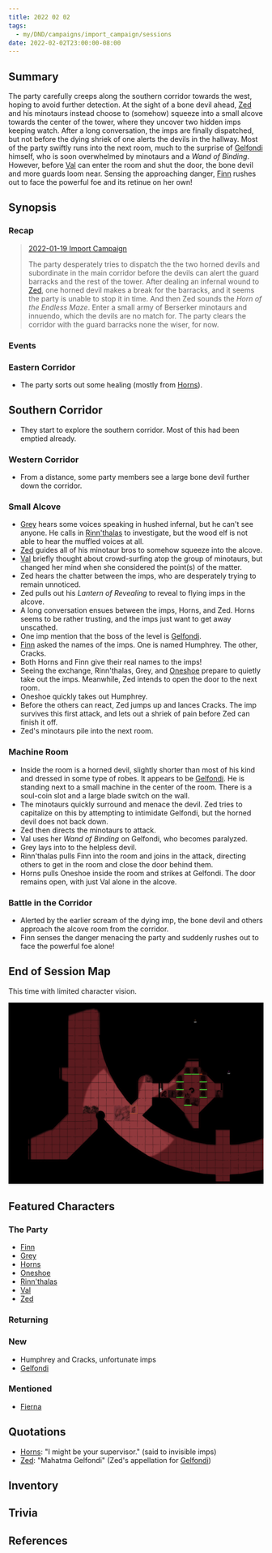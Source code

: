 ```yaml
---
title: 2022 02 02
tags:
  - my/DND/campaigns/import_campaign/sessions
date: 2022-02-02T23:00:00-08:00
---
```


## Summary

The party carefully creeps along the southern corridor towards the west, hoping to avoid further detection. At the sight of a bone devil ahead, [Zed](/dnd/characters/zed/) and his minotaurs instead choose to (somehow) squeeze into a small alcove towards the center of the tower, where they uncover two hidden imps keeping watch. After a long conversation, the imps are finally dispatched, but not before the dying shriek of one alerts the devils in the hallway. Most of the party swiftly runs into the next room, much to the surprise of [Gelfondi](/dnd/npcs/gelfondi/) himself, who is soon overwhelmed by minotaurs and a *Wand of Binding*. However, before [Val](/dnd/characters/val/) can enter the room and shut the door, the bone devil and more guards loom near. Sensing the approaching danger, [Finn](/dnd/characters/finn/) rushes out to face the powerful foe and its retinue on her own!

## Synopsis

### Recap

> [2022-01-19 Import Campaign](/dnd/2022-01-10/)
>
> The party desperately tries to dispatch the the two horned devils and subordinate in the main corridor before the devils can alert the guard barracks and the rest of the tower. After dealing an infernal wound to [Zed](/dnd/characters/zed/), one horned devil makes a break for the barracks, and it seems the party is unable to stop it in time. And then Zed sounds the *Horn of the Endless Maze*. Enter a small army of Berserker minotaurs and innuendo, which the devils are no match for. The party clears the corridor with the guard barracks none the wiser, for now.

### Events

### Eastern Corridor

- The party sorts out some healing (mostly from [Horns](/dnd/characters/horns/)).

## Southern Corridor

- They start to explore the southern corridor. Most of this had been emptied already.

### Western Corridor

- From a distance, some party members see a large bone devil further down the corridor.

### Small Alcove

- [Grey](/dnd/characters/haeltin-var-astora/) hears some voices speaking in hushed infernal, but he can't see anyone. He calls in [Rinn'thalas](/dnd/characters/rinnthalas-liadon/) to investigate, but the wood elf is not able to hear the muffled voices at all.
- [Zed](/dnd/characters/zed/) guides all of his minotaur bros to somehow squeeze into the alcove.
- [Val](/dnd/characters/val/) briefly thought about crowd-surfing atop the group of minotaurs, but changed her mind when she considered the point(s) of the matter.
- Zed hears the chatter between the imps, who are desperately trying to remain unnoticed.
- Zed pulls out his *Lantern of Revealing* to reveal to flying imps in the alcove.
- A long conversation ensues between the imps, Horns, and Zed. Horns seems to be rather trusting, and the imps just want to get away unscathed.
- One imp mention that the boss of the level is [Gelfondi](/dnd/npcs/gelfondi/).
- [Finn](/dnd/characters/finn/) asked the names of the imps. One is named Humphrey. The other, Cracks.
- Both Horns and Finn give their real names to the imps!
- Seeing the exchange, Rinn'thalas, Grey, and [Oneshoe](/dnd/characters/oneshoe/) prepare to quietly take out the imps. Meanwhile, Zed intends to open the door to the next room.
- Oneshoe quickly takes out Humphrey.
- Before the others can react, Zed jumps up and lances Cracks. The imp survives this first attack, and lets out a shriek of pain before Zed can finish it off.
- Zed's minotaurs pile into the next room.

### Machine Room

- Inside the room is a horned devil, slightly shorter than most of his kind and dressed in some type of robes. It appears to be [Gelfondi](/dnd/npcs/gelfondi/). He is standing next to a small machine in the center of the room. There is a soul-coin slot and a large blade switch on the wall.
- The minotaurs quickly surround and menace the devil. Zed tries to capitalize on this by attempting to intimidate Gelfondi, but the horned devil does not back down.
- Zed then directs the minotaurs to attack.
- Val uses her *Wand of Binding* on Gelfondi, who becomes paralyzed.
- Grey lays into to the helpless devil.
- Rinn'thalas pulls Finn into the room and joins in the attack, directing others to get in the room and close the door behind them.
- Horns pulls Oneshoe inside the room and strikes at Gelfondi. The door remains open, with just Val alone in the alcove.

### Battle in the Corridor

- Alerted by the earlier scream of the dying imp, the bone devil and others approach the alcove room from the corridor.
- Finn senses the danger menacing the party and suddenly rushes out to face the powerful foe alone!

## End of Session Map

This time with limited character vision.

![Screen Shot 2022-02-02 at 10.23.39 PM.png](/images/dnd/screen-shot-2022-02-02-at-10-23-39-pm.png)

## Featured Characters

### The Party

- [Finn](/dnd/characters/finn/)
- [Grey](/dnd/characters/haeltin-var-astora/)
- [Horns](/dnd/characters/horns/)
- [Oneshoe](/dnd/characters/oneshoe/)
- [Rinn'thalas](/dnd/characters/rinnthalas-liadon/)
- [Val](/dnd/characters/val/)
- [Zed](/dnd/characters/zed/)

### Returning

### New

- Humphrey and Cracks, unfortunate imps
- [Gelfondi](/dnd/npcs/gelfondi/)

### Mentioned

- [Fierna](/dnd/npcs/fierna/)

## Quotations

- [Horns](/dnd/characters/horns/): "I might be your supervisor." (said to invisible imps)
- [Zed](/dnd/characters/zed/): "Mahatma Gelfondi" (Zed's appellation for [Gelfondi](/dnd/npcs/gelfondi/))

## Inventory

## Trivia

## References
